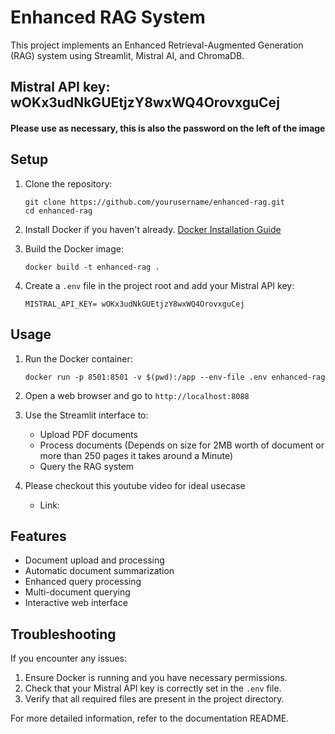 # Enhanced RAG System

This project implements an Enhanced Retrieval-Augmented Generation (RAG) system using Streamlit, Mistral AI, and ChromaDB.

## Mistral API key: wOKx3udNkGUEtjzY8wxWQ4OrovxguCej

#### Please use as necessary, this is also the password on the left of the image

## Setup

1. Clone the repository:
   ```
   git clone https://github.com/yourusername/enhanced-rag.git
   cd enhanced-rag
   ```

2. Install Docker if you haven't already. [Docker Installation Guide](https://docs.docker.com/get-docker/)

3. Build the Docker image:
   ```
   docker build -t enhanced-rag .
   ```

4. Create a `.env` file in the project root and add your Mistral API key:
   ```
   MISTRAL_API_KEY= wOKx3udNkGUEtjzY8wxWQ4OrovxguCej
   ```

## Usage

1. Run the Docker container:
   ```
   docker run -p 8501:8501 -v $(pwd):/app --env-file .env enhanced-rag
   ```

2. Open a web browser and go to `http://localhost:8088`

3. Use the Streamlit interface to:
   - Upload PDF documents
   - Process documents (Depends on size for 2MB worth of document or more than 250 pages it takes around a Minute)
   - Query the RAG system

4. Please checkout this youtube video for ideal usecase
   - Link: 

## Features

- Document upload and processing
- Automatic document summarization
- Enhanced query processing
- Multi-document querying
- Interactive web interface

## Troubleshooting

If you encounter any issues:
1. Ensure Docker is running and you have necessary permissions.
2. Check that your Mistral API key is correctly set in the `.env` file.
3. Verify that all required files are present in the project directory.

For more detailed information, refer to the documentation README.
